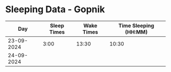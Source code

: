 # Sleeping Data - Gopnik

| Day        | Sleep Times | Wake Times | Time Sleeping (HH:MM) |
| ---------- | ----------- | ---------- | --------------------- |
| 23-09-2024 | 3:00        | 13:30      | 10:30                 |
| 24-09-2024 |             |            |                       |
